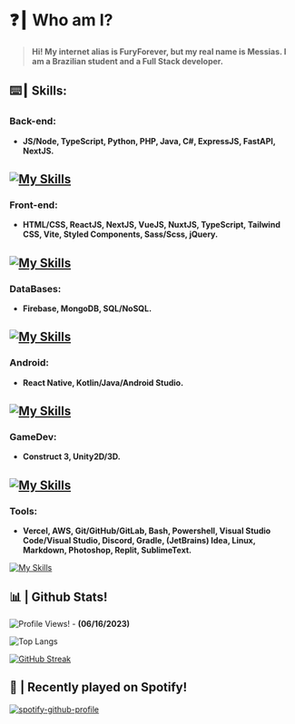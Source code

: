 # ❓┃ Who am I?
> **Hi! My internet alias is FuryForever, but my real name is Messias. I am a Brazilian student and a Full Stack developer.**

## ⌨️┃ Skills:

### Back-end:
+ **JS/Node, TypeScript, Python, PHP, Java, C#, ExpressJS, FastAPI, NextJS.**

[![My Skills](https://skillicons.dev/icons?i=js,nodejs,typescript,python,php,java,cs,expressjs,fastapi,nextjs)](https://skillicons.dev)
---
### Front-end:
+ **HTML/CSS, ReactJS, NextJS, VueJS, NuxtJS, TypeScript, Tailwind CSS, Vite, Styled Components, Sass/Scss, jQuery.**

[![My Skills](https://skillicons.dev/icons?i=html,css,react,nextjs,vuejs,nuxtjs,typescript,tailwind,vite,styledcomponents,sass,scss,jquery)](https://skillicons.dev)
---
### DataBases:
+ **Firebase, MongoDB, SQL/NoSQL.**

[![My Skills](https://skillicons.dev/icons?i=firebase,mongodb,mysql,postgresql,sqlite)](https://skillicons.dev)
---
### Android:
+ **React Native, Kotlin/Java/Android Studio.**

[![My Skills](https://skillicons.dev/icons?i=react,kotlin,java,androidstudio)](https://skillicons.dev)
---
### GameDev:
+ **Construct 3, Unity2D/3D.**

[![My Skills](https://skillicons.dev/icons?i=unity)](https://skillicons.dev)
---
### Tools:
+ **Vercel, AWS, Git/GitHub/GitLab, Bash, Powershell, Visual Studio Code/Visual Studio, Discord, Gradle, (JetBrains) Idea, Linux, Markdown, Photoshop, Replit, SublimeText.**

[![My Skills](https://skillicons.dev/icons?i=vercel,aws,git,github,gitlab,bash,powershell,vscode,visualstudio,discord,gradle,idea,linux,md,ps,replit)](https://skillicons.dev)
## 📊 | Github Stats!
<!-- ![Furyforever's Github Stats](https://github-readme-stats.vercel.app/api?username=Furyforev3r&count_private=true&show_icons=true&theme=dracula) -->

![Profile Views!](https://komarev.com/ghpvc/?username=furyforev3r) - **(06/16/2023)**

![Top Langs](https://github-readme-stats.vercel.app/api/top-langs/?username=Furyforev3r&layout=compact&theme=dracula)

[![GitHub Streak](https://streak-stats.demolab.com/?user=FuryForev3r&theme=dark)](https://git.io/streak-stats)

## 🎵 | Recently played on Spotify!
[![spotify-github-profile](https://spotify-github-profile.vercel.app/api/view?uid=zc80ofmfaed1nk2xijgr5ue4u&cover_image=true&theme=default&show_offline=false&background_color=1a1a1a&interchange=true&bar_color=ebebeb&bar_color_cover=true)](https://spotify-github-profile.vercel.app/api/view?uid=zc80ofmfaed1nk2xijgr5ue4u&redirect=true)

<!-- [![Furyforev3r's wakatime stats](https://github-readme-stats.vercel.app/api/wakatime?username=Furyforev3r&layout=compact)](https://github.com/anuraghazra/github-readme-stats) -->
